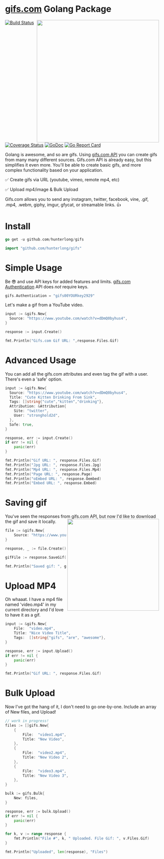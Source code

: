 # [gifs.com](https://gifs.com) Golang Package

<img width="400" align="right" src="https://j.gifs.com/r0G8wW.gif">

[![Build Status](https://travis-ci.org/hunterlong/gifs.svg?branch=master)](https://travis-ci.org/hunterlong/gifs) [![Coverage Status](https://coveralls.io/repos/github/hunterlong/gifs/badge.svg?branch=master)](https://coveralls.io/github/hunterlong/gifs?branch=master) [![GoDoc](https://godoc.org/github.com/hunterlong/gifs?status.svg)](https://godoc.org/github.com/hunterlong/gifs) [![Go Report Card](https://goreportcard.com/badge/github.com/hunterlong/gifs)](https://goreportcard.com/report/github.com/hunterlong/gifs)

Golang is awesome, and so are gifs. Using [gifs.com API](http://docs.gifs.com/docs/getting-started) you can create gifs from many many different sources.
Gifs.com API is already easy, but this simplifies it even more. You'll be able to create basic gifs, and more complex functionality based on your application.

:white_check_mark: Create gifs via URL (youtube, vimeo, remote mp4, etc)

:white_check_mark: Upload mp4/image & Bulk Upload

Gifs.com allows you to send any instagram, twitter, facebook, vine, .gif, .mp4, .webm, giphy, imgur, gfycat, or streamable links. :thumbsup:

<p></p>

# Install
```go
go get -u github.com/hunterlong/gifs
```

```go
import "github.com/hunterlong/gifs"
```

# Simple Usage
Be :sunglasses: and use API keys for added features and limits. [gifs.com Authentication](http://docs.gifs.com/docs/authentication-key)  API does *not* require keys.
```go
gifs.Authentication = "gifs00YOURkey2929"
```

Let's make a gif from a YouTube video.
```go
input := &gifs.New{
  Source: "https://www.youtube.com/watch?v=dDmQ0byhus4",
}

response := input.Create()

fmt.Println("Gifs.com Gif URL: ",response.Files.Gif)
```

# Advanced Usage
You can add all the gifs.com attributes and even tag the gif with a user. There's even a 'safe' option.
```go
input := &gifs.New{
  Source: "https://www.youtube.com/watch?v=dDmQ0byhus4",
  Title: "Cute Kitten Drinking From Sink",
  Tags: []string{"cute","kitten","drinking"},
  Attribution: &Attribution{
    Site: "twitter",
    User: "stronghold2d",
  },
  Safe: true,
}

response, err := input.Create()
if err != nil {
    panic(err)
}

fmt.Println("Gif URL: ", response.Files.Gif)
fmt.Println("Jpg URL: ", response.Files.Jpg)
fmt.Println("Mp4 URL: ", response.Files.Mp4)
fmt.Println("Page URL: ", response.Page)
fmt.Println("oEmbed URL: ", response.Oembed)
fmt.Println("Embed URL: ", response.Embed)
```

# Saving gif
You've seen the responses from gifs.com API, but now I'd like to download the gif and save it locally.
<img width="300" align="right" src="https://j.gifs.com/2RpGgv.gif">
```go
file := &gifs.New{
    Source: "https://www.youtube.com/watch?v=V6wrI6DEZFk",
}

response, _ := file.Create()

gifFile := response.SaveGif()

fmt.Println("Saved gif: ", gifFile)
```

# Upload MP4
Oh whaaat. I have a mp4 file named 'video.mp4' in my current directory and I'd love to have it as a gif.
```go
input := &gifs.New{
    File:  "video.mp4",
    Title: "Nice Video Title",
    Tags:  []string{"gifs", "are", "awesome"},
}

response, err := input.Upload()
if err != nil {
    panic(err)
}

fmt.Println("Gif URL: ", response.Files.Gif)
```

# Bulk Upload
Now I've got the hang of it, I don't need to go one-by-one. Include an array of New files, and Upload!
```go
// work in progress!
files := []gifs.New{
    {
        File:  "video1.mp4",
        Title: "New Video",
    },
    {
        File:  "video2.mp4",
        Title: "New Video 2",
    },
    {
        File:  "video3.mp4",
        Title: "New Video 3",
    },
}

bulk := gifs.Bulk{
    New: files,
}

response, err := bulk.Upload()
if err != nil {
    panic(err)
}

for k, v := range response {
    fmt.Println("File #", k, " Uploaded. File Gif: ", v.Files.Gif)
}

fmt.Println("Uploaded", len(response), "Files")
```
